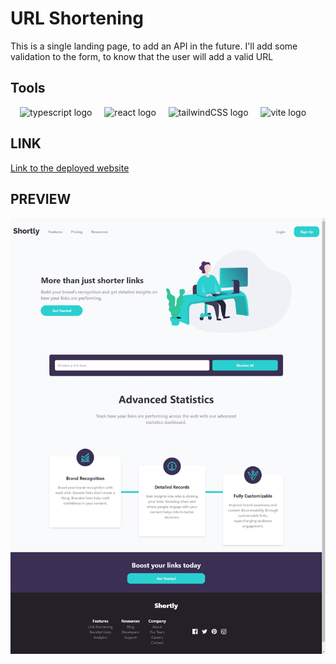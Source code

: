 # URL Shortening

This is a single landing page, to add an API in the future.
I'll add some validation to the form, to know that the user will add a valid URL

## Tools
  <div align="center">
    <img src="https://cdn.jsdelivr.net/gh/devicons/devicon/icons/typescript/typescript-original.svg" height="30" alt="typescript logo"  />
    <img width="12" />
    <img src="https://cdn.jsdelivr.net/gh/devicons/devicon/icons/react/react-original.svg" height="30" alt="react logo"  />
    <img width="12" />
    <img src="https://cdn.jsdelivr.net/gh/devicons/devicon/icons/tailwindcss/tailwindcss-original.svg" height="30" alt="tailwindCSS logo"  />
    <img width="12" />
    <img src="https://cdn.jsdelivr.net/gh/devicons/devicon/icons/vite/vite-original.svg" height="30" alt="vite logo"  />
    <img width="12" />
  </div>
   
    
  ## LINK

  [Link to the deployed website](https://beautiful-gecko-9f01b3.netlify.app/)

  ## PREVIEW

  ![preview](PREVIEW.jpeg)
